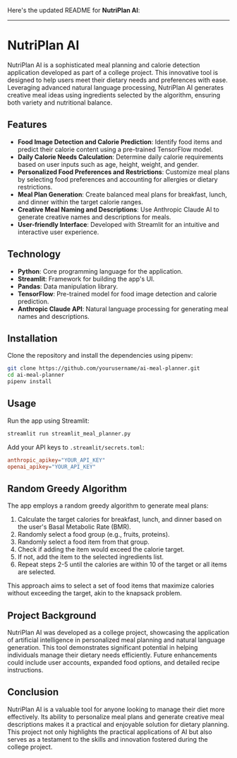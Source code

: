 Here's the updated README for **NutriPlan AI**:

---

# NutriPlan AI

NutriPlan AI is a sophisticated meal planning and calorie detection application developed as part of a college project. This innovative tool is designed to help users meet their dietary needs and preferences with ease. Leveraging advanced natural language processing, NutriPlan AI generates creative meal ideas using ingredients selected by the algorithm, ensuring both variety and nutritional balance.

## Features

- **Food Image Detection and Calorie Prediction**: Identify food items and predict their calorie content using a pre-trained TensorFlow model.
- **Daily Calorie Needs Calculation**: Determine daily calorie requirements based on user inputs such as age, height, weight, and gender.
- **Personalized Food Preferences and Restrictions**: Customize meal plans by selecting food preferences and accounting for allergies or dietary restrictions.
- **Meal Plan Generation**: Create balanced meal plans for breakfast, lunch, and dinner within the target calorie ranges.
- **Creative Meal Naming and Descriptions**: Use Anthropic Claude AI to generate creative names and descriptions for meals.
- **User-friendly Interface**: Developed with Streamlit for an intuitive and interactive user experience.

## Technology

- **Python**: Core programming language for the application.
- **Streamlit**: Framework for building the app's UI.
- **Pandas**: Data manipulation library.
- **TensorFlow**: Pre-trained model for food image detection and calorie prediction.
- **Anthropic Claude API**: Natural language processing for generating meal names and descriptions.

## Installation

Clone the repository and install the dependencies using pipenv:

```bash
git clone https://github.com/yourusername/ai-meal-planner.git
cd ai-meal-planner
pipenv install
```

## Usage

Run the app using Streamlit:

```bash
streamlit run streamlit_meal_planner.py
```

Add your API keys to `.streamlit/secrets.toml`:

```toml
anthropic_apikey="YOUR_API_KEY"
openai_apikey="YOUR_API_KEY"
```

## Random Greedy Algorithm

The app employs a random greedy algorithm to generate meal plans:

1. Calculate the target calories for breakfast, lunch, and dinner based on the user's Basal Metabolic Rate (BMR).
2. Randomly select a food group (e.g., fruits, proteins).
3. Randomly select a food item from that group.
4. Check if adding the item would exceed the calorie target.
5. If not, add the item to the selected ingredients list.
6. Repeat steps 2-5 until the calories are within 10 of the target or all items are selected.

This approach aims to select a set of food items that maximize calories without exceeding the target, akin to the knapsack problem.

## Project Background

NutriPlan AI was developed as a college project, showcasing the application of artificial intelligence in personalized meal planning and natural language generation. This tool demonstrates significant potential in helping individuals manage their dietary needs efficiently. Future enhancements could include user accounts, expanded food options, and detailed recipe instructions.

## Conclusion

NutriPlan AI is a valuable tool for anyone looking to manage their diet more effectively. Its ability to personalize meal plans and generate creative meal descriptions makes it a practical and enjoyable solution for dietary planning. This project not only highlights the practical applications of AI but also serves as a testament to the skills and innovation fostered during the college project.
